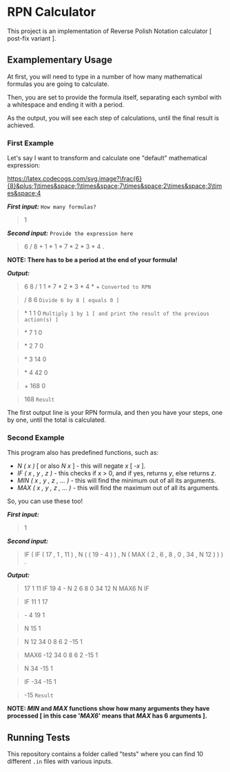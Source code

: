 
# RPN Calculator

This project is an implementation of Reverse Polish Notation calculator [ post-fix variant ].

## Examplementary Usage

At first, you will need to type in a number of how many mathematical formulas you are going to calculate.

Then, you are set to provide the formula itself, separating each symbol with a whitespace and ending it with a period.

As the output, you will see each step of calculations, until the final result is achieved.

### First Example

Let's say I want to transform and calculate one "default" mathematical expression:

https://latex.codecogs.com/svg.image?\frac{6}{8}&plus;1\times&space;1\times&space;7\times&space;2\times&space;3\times&space;4

_**First input:**_ `How many formulas?`

> 1

_**Second input:**_ `Provide the expression here`

> 6 / 8 + 1 * 1 * 7 * 2 * 3 * 4 .

**NOTE: There has to be a period at the end of your formula!**

_**Output:**_

> 6 8 / 1 1 * 7 * 2 * 3 * 4 * + `Converted to RPN`

> \/  8 6 `Divide 6 by 8 [ equals 0 ] `

> \*  1 1 0 `Multiply 1 by 1 [ and print the result of the previous action(s) ]`

> \*  7 1 0

> \*  2 7 0

> \*  3 14 0

> \*  4 42 0

> \+  168 0

> 168 `Result`

The first output line is your RPN formula, and then you have your steps, one by one, until the total is calculated.

### Second Example

This program also has predefined functions, such as:

- _N ( x )_ [ or also _N x_ ] - this will negate _x_ [ _-x_ ].
- _IF ( x , y , z )_ - this checks if _x_ > 0, and if yes, returns _y_, else returns _z_.
- _MIN ( x , y , z , ... )_ - this will find the minimum out of all its arguments.
- _MAX ( x , y , z , ... )_ - this will find the maximum out of all its arguments.

So, you can use these too!

_**First input:**_

> 1

_**Second input:**_

> IF ( IF ( 17 , 1 , 11 ) , N ( ( 19 - 4 ) ) , N ( MAX ( 2 , 6 , 8 , 0 , 34 , N 12 ) ) ) .

_**Output:**_

> 17 1 11 IF 19 4 - N 2 6 8 0 34 12 N MAX6 N IF

> IF 11 1 17

> \- 4 19 1

> N 15 1

> N 12 34 0 8 6 2 -15 1

> MAX6 -12 34 0 8 6 2 -15 1

> N 34 -15 1

> IF -34 -15 1

> -15 `Result`

**NOTE: _MIN_ and _MAX_ functions show how many arguments they have processed [ in this case '_MAX6_' means that _MAX_ has 6 arguments ].**

## Running Tests

This repository contains a folder called "tests" where you can find 10 different `.in` files with various inputs.